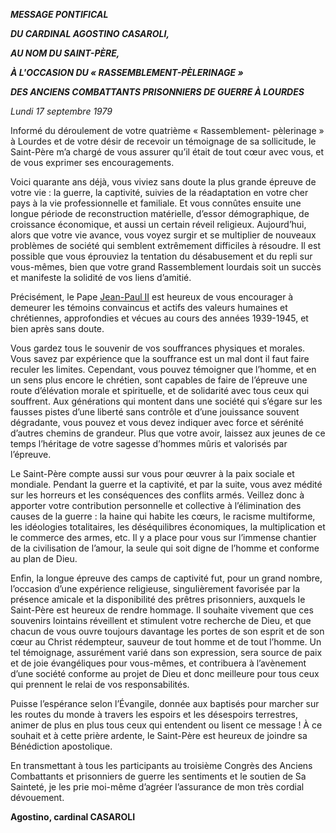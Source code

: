 ***MESSAGE PONTIFICAL***

***DU CARDINAL AGOSTINO CASAROLI,***

***AU NOM DU SAINT-PÈRE,***

***À L'OCCASION DU « RASSEMBLEMENT-PÈLERINAGE »***

***DES ANCIENS COMBATTANTS PRISONNIERS DE GUERRE À LOURDES***

*Lundi 17 septembre 1979*

Informé du déroulement de votre quatrième « Rassemblement- pèlerinage » à Lourdes et de votre désir de recevoir un témoignage de sa sollicitude, le Saint-Père m’a chargé de vous assurer qu’il était de tout cœur avec vous, et de vous exprimer ses encouragements.

Voici quarante ans déjà, vous viviez sans doute la plus grande épreuve de votre vie : la guerre, la captivité, suivies de la réadaptation en votre cher pays à la vie professionnelle et familiale. Et vous connûtes ensuite une longue période de reconstruction matérielle, d’essor démographique, de croissance économique, et aussi un certain réveil religieux. Aujourd’hui, alors que votre vie avance, vous voyez surgir et se multiplier de nouveaux problèmes de société qui semblent extrêmement difficiles à résoudre. Il est possible que vous éprouviez la tentation du désabusement et du repli sur vous-mêmes, bien que votre grand Rassemblement lourdais soit un succès et manifeste la solidité de vos liens d’amitié.

Précisément, le Pape [Jean-Paul II](http://www.vatican.va/holy_father/john_paul_ii/index_fr.htm) est heureux de vous encourager à demeurer les témoins convaincus et actifs des valeurs humaines et chrétiennes, approfondies et vécues au cours des années 1939-1945, et bien après sans doute.

Vous gardez tous le souvenir de vos souffrances physiques et morales. Vous savez par expérience que la souffrance est un mal dont il faut faire reculer les limites. Cependant, vous pouvez témoigner que l’homme, et en un sens plus encore le chrétien, sont capables de faire de l’épreuve une route d’élévation morale et spirituelle, et de solidarité avec tous ceux qui souffrent. Aux générations qui montent dans une société qui s’égare sur les fausses pistes d’une liberté sans contrôle et d’une jouissance souvent dégradante, vous pouvez et vous devez indiquer avec force et sérénité d’autres chemins de grandeur. Plus que votre avoir, laissez aux jeunes de ce temps l’héritage de votre sagesse d’hommes mûris et valorisés par l’épreuve.

Le Saint-Père compte aussi sur vous pour œuvrer à la paix sociale et mondiale. Pendant la guerre et la captivité, et par la suite, vous avez médité sur les horreurs et les conséquences des conflits armés. Veillez donc à apporter votre contribution personnelle et collective à l’élimination des causes de la guerre : la haine qui habite les cœurs, le racisme multiforme, les idéologies totalitaires, les déséquilibres économiques, la multiplication et le commerce des armes, etc. Il y a place pour vous sur l’immense chantier de la civilisation de l’amour, la seule qui soit digne de l’homme et conforme au plan de Dieu.

Enfin, la longue épreuve des camps de captivité fut, pour un grand nombre, l’occasion d’une expérience religieuse, singulièrement favorisée par la présence amicale et la disponibilité des prêtres prisonniers, auxquels le Saint-Père est heureux de rendre hommage. Il souhaite vivement que ces souvenirs lointains réveillent et stimulent votre recherche de Dieu, et que chacun de vous ouvre toujours davantage les portes de son esprit et de son cœur au Christ rédempteur, sauveur de tout homme et de tout l’homme. Un tel témoignage, assurément varié dans son expression, sera source de paix et de joie évangéliques pour vous-mêmes, et contribuera à l’avènement d’une société conforme au projet de Dieu et donc meilleure pour tous ceux qui prennent le relai de vos responsabilités.

Puisse l’espérance selon l’Évangile, donnée aux baptisés pour marcher sur les routes du monde à travers les espoirs et les désespoirs terrestres, animer de plus en plus tous ceux qui entendent ou lisent ce message ! À ce souhait et à cette prière ardente, le Saint-Père est heureux de joindre sa Bénédiction apostolique.

En transmettant à tous les participants au troisième Congrès des Anciens Combattants et prisonniers de guerre les sentiments et le soutien de Sa Sainteté, je les prie moi-même d’agréer l’assurance de mon très cordial dévouement.

**Agostino, cardinal CASAROLI**